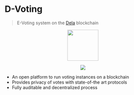 # D-Voting

> E-Voting system on the <a href="https://dedis.github.io/dela" target="_blank">Dela</a> blockchain

<p style="text-align:center"><img width="100px" src="assets/logotype.png"/></p>

<p style="text-align:center">
    <a href="https://github.com/c4dt/d-voting/actions/workflows/go_test.yml"><img src="https://github.com/c4dt/d-voting/actions/workflows/go_test.yml/badge.svg"></a>
</p>

- An open platform to run voting instances on a blockchain
- Provides privacy of votes with state-of-the art protocols
- Fully auditable and decentralized process